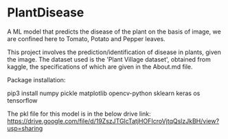 # PlantDisease
A ML model that predicts the disease of the plant on the basis of image, we are confined here to Tomato, Potato and Pepper leaves.


This project involves the prediction/identification of disease in plants, given the image. The dataset used is the 'Plant Village dataset', obtained from kaggle, the specifications of which are given in the About.md file.

Package installation:

pip3 install numpy pickle matplotlib opencv-python sklearn keras os tensorflow

The pkl file for this model is in the below drive link: https://drive.google.com/file/d/19ZszJTGlcTatjHOFIcroVjtqQslzJkBH/view?usp=sharing
